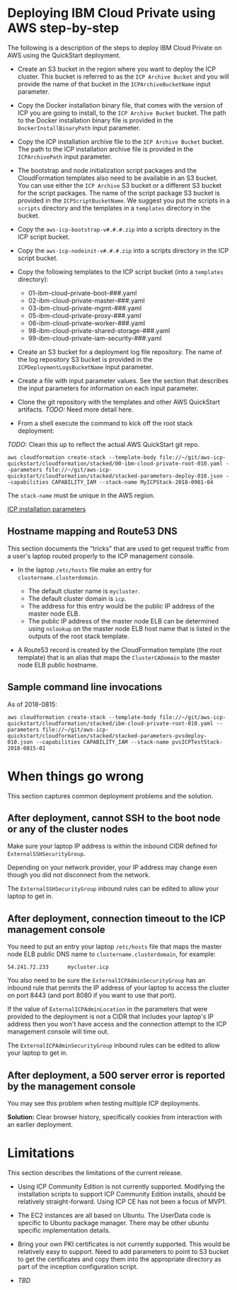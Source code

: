# Deploying IBM Cloud Private using AWS step-by-step

The following is a description of the steps to deploy IBM Cloud Private on AWS using the QuickStart deployment.

- Create an S3 bucket in the region where you want to deploy the ICP cluster.  This bucket is referred to as the `ICP Archive Bucket` and you will provide the name of that bucket in the `ICPArchiveBucketName` input parameter.
- Copy the Docker installation binary file, that comes with the version of ICP you are going to install, to the `ICP Archive Bucket` bucket.  The path to the Docker installation binary file is provided in the `DockerInstallBinaryPath` input parameter.
- Copy the ICP installation archive file to the `ICP Archive Bucket` bucket. The path to the ICP installation archive file is provided in the `ICPArchivePath` input parameter.

- The bootstrap and node initialization script packages and the CloudFormation templates also need to be available in an S3 bucket.  You can use either the `ICP Archive` S3 bucket or a different S3 bucket for the script packages.  The name of the script package S3 bucket is provided in the `ICPScriptBucketName`. We suggest you put the scripts in a `scripts` directory and the templates in a `templates` directory in the bucket.
- Copy the `aws-icp-bootstrap-v#.#.#.zip` into a scripts directory in the ICP script bucket.
- Copy the `aws-icp-nodeinit-v#.#.#.zip` into a scripts directory in the ICP script bucket.
- Copy the following templates to the ICP script bucket (into a `templates` directory):
  - 01-ibm-cloud-private-boot-###.yaml
  - 02-ibm-cloud-private-master-###.yaml
  - 03-ibm-cloud-private-mgmt-###.yaml
  - 05-ibm-cloud-private-proxy-###.yaml
  - 06-ibm-cloud-private-worker-###.yaml
  - 98-ibm-cloud-private-shared-storage-###.yaml
  - 99-ibm-cloud-private-iam-security-###.yaml

- Create an S3 bucket for a deployment log file repository.  The name of the log repository S3 bucket is provided in the `ICPDeploymentLogsBucketName` input parameter.

- Create a file with input parameter values.  See the section that describes the input parameters for information on each input parameter.

- Clone the git repository with the templates and other AWS QuickStart artifacts. *TODO:* Need more detail here.

- From a shell execute the command to kick off the root stack deployment:

*TODO:* Clean this up to reflect the actual AWS QuickStart git repo.
```
aws cloudformation create-stack --template-body file://~/git/aws-icp-quickstart/cloudformation/stacked/00-ibm-cloud-private-root-010.yaml --parameters file://~/git/aws-icp-quickstart/cloudformation/stacked/stacked-parameters-deploy-010.json --capabilities CAPABILITY_IAM --stack-name MyICPStack-2018-0901-04
```
The `stack-name` must be unique in the AWS region.

[ICP installation parameters](docs/input-parameters.md)

## Hostname mapping and Route53 DNS

This section documents the "tricks" that are used to get request traffic from a user's laptop routed properly to the ICP management console.

- In the laptop `/etc/hosts` file make an entry for `clustername.clusterdomain`.  
  - The default cluster name is `mycluster`.  
  - The default cluster domain is `icp`.  
  - The address for this entry would be the public IP address of the master node ELB.
  - The public IP address of the master node ELB can be determined using `nslookup` on the master node ELB host name that is listed in the outputs of the root stack template.

- A Route53 record is created by the CloudFormation template (the root template) that is an alias that maps the `ClusterCADomain` to the master node ELB public hostname.

## Sample command line invocations

As of 2018-0815:
```
aws cloudformation create-stack --template-body file://~/git/aws-icp-quickstart/cloudformation/stacked/ibm-cloud-private-root-010.yaml --parameters file://~/git/aws-icp-quickstart/cloudformation/stacked/stacked-parameters-pvsdeploy-010.json --capabilities CAPABILITY_IAM --stack-name pvsICPTestStack-2018-0815-01
```

# When things go wrong

This section captures common deployment problems and the solution.

## After deployment, cannot SSH to the boot node or any of the cluster nodes

Make sure your laptop IP address is within the inbound CIDR defined for `ExternalSSHSecurityGroup`.

Depending on your network provider, your IP address may change even though you did not disconnect from the network.

The `ExternalSSHSecurityGroup` inbound rules can be edited to allow your laptop to get in.

## After deployment, connection timeout to the ICP management console

You need to put an entry your laptop `/etc/hosts` file that maps the master node ELB public DNS name to `clustername.clusterdomain`, for example:
```
54.241.72.233      mycluster.icp
```

You also need to be sure the `ExternalICPAdminSecurityGroup` has an inbound rule that permits the IP address of your laptop to access the cluster on port 8443 (and port 8080 if you want to use that port).  

If the value of `ExternalICPAdminLocation` in the parameters that were provided to the deployment is not a CIDR that includes your laptop's IP address then you won't have access and the connection attempt to the ICP management console will time out.

The `ExternalICPAdminSecurityGroup` inbound rules can be edited to allow your laptop to get in.

## After deployment, a 500 server error is reported by the management console

You may see this problem when testing multiple ICP deployments.

**Solution:** Clear browser history, specifically cookies from interaction with an earlier deployment.

# Limitations

This section describes the limitations of the current release.

- Using ICP Community Edition is not currently supported.  Modifying the installation scripts to support ICP Community Edition installs, should be relatively straight-forward.  Using ICP CE has not been a focus of MVP1.

- The EC2 instances are all based on Ubuntu.  The UserData code is specific to Ubuntu package manager.  There may be other ubuntu specific implementation details.

- Bring your own PKI certificates is not currently supported. This would be relatively easy to support.  Need to add parameters to point to S3 bucket to get the certificates and copy them into the appropriate directory as part of the inception configuration script.

- *TBD*
